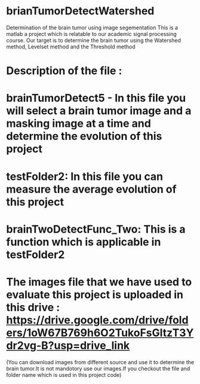 # brianTumorDetectWatershed
Determination of the brain tumor using image segementation
This is a matlab a project which is relatable to our academic signal processing course. Our target is to determine the brain tumor using the Watershed method, Levelset method and the Threshold method
# Description of the file :
# brainTumorDetect5 - In this file you will select a brain tumor image and a masking image at a time and determine the evolution of this project
# testFolder2: In this file you can measure the average evolution of this project
# brainTwoDetectFunc_Two: This is a function which is applicable in testFolder2
# The images file that we have used to evaluate this project is uploaded in this drive : https://drive.google.com/drive/folders/1oW67B769h6O2TukoFsGltzT3Ydr2vg-B?usp=drive_link
(You can download images from different source and use it to determine the brain tumor.It is not mandotory use our images.If you checkout the file and folder name which is used in this project code)
